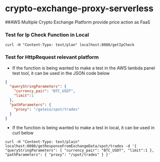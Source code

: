 # crypto-exchange-proxy-serverless

##AWS Multiple Crypto Exchange Platform provide price action as FaaS

### Test for Ip Check Function in Local
```curl -H "Content-Type: text/plan" localhost:8080/getIpCheck```

### Test for HttpRequest relevant platform
- If the function is being wanted to make a test in the AWS lambda panel test tool, it can be used in the JSON code below
```json
{
  "queryStringParameters": {
    "currency_pair": "BTC_USDT",
    "limit":1
  },
  "pathParameters": {
    "proxy": "/gateio/spot/trades"
  }
}
```
- If the function is being wanted to make a test in local, it can be used in curl below

```curl -H "Content-Type: text/plain" localhost:8080/getResponseFromExchangeData/spot/trades -d '{ "queryStringParameters": { "currency_pair": "BTC_USDT", "limit":1 }, "pathParameters": { "proxy": "/spot/trades" } }'```

 